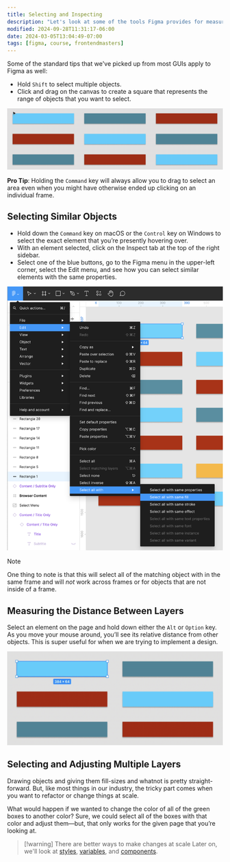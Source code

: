 ```yaml
---
title: Selecting and Inspecting
description: "Let's look at some of the tools Figma provides for measuring sizes and distances."
modified: 2024-09-28T11:31:17-06:00
date: 2024-03-05T13:04:49-07:00
tags: [figma, course, frontendmasters]
---
```


Some of the standard tips that we've picked up from most GUIs apply to Figma as well:

- Hold `Shift` to select multiple objects.
- Click and drag on the canvas to create a square that represents the range of objects that you want to select.

![Select multiple layers](assets/figma-drag-to-select-multiple.gif)

**Pro Tip**: Holding the `Command` key will always allow you to drag to select an area even when you might have otherwise ended up clicking on an individual frame.

## Selecting Similar Objects

- Hold down the `Command` key on macOS or the `Control` key on Windows to select the exact element that you’re presently hovering over.
- With an element selected, click on the Inspect tab at the top of the right sidebar.
- Select one of the blue buttons, go to the Figma menu in the upper-left corner, select the Edit menu, and see how you can select similar elements with the same properties.

![Select similar in Figma](assets/figma-select-similar.png)

> [!NOTE]
> One thing to note is that this will select all of the matching object with in the same frame and will _not_ work across frames or for objects that are not inside of a frame.

## Measuring the Distance Between Layers

Select an element on the page and hold down either the `Alt` or `Option` key. As you move your mouse around, you’ll see its relative distance from other objects. This is super useful for when we are trying to implement a design.

![Hold option to measure layers](assets/figma-hold-option-and-measure.gif)

## Selecting and Adjusting Multiple Layers

Drawing objects and giving them fill-sizes and whatnot is pretty straight-forward. But, like most things in our industry, the tricky part comes when you want to refactor or change things at scale.

What would happen if we wanted to change the color of all of the green boxes to another color? Sure, we could select all of the boxes with that color and adjust them—but, that only works for the given page that you’re looking at.

> [!warning] There are better ways to make changes at scale
> Later on, we'll look at [styles](styles.md), [variables](variables.md), and [components](components.md).
